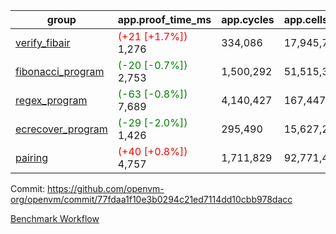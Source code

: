 | group | app.proof_time_ms | app.cycles | app.cells_used | leaf.proof_time_ms | leaf.cycles | leaf.cells_used |
| -- | -- | -- | -- | -- | -- | -- |
| [verify_fibair](https://github.com/openvm-org/openvm/blob/benchmark-results/benchmarks-pr/1513/verify_fibair-77fdaa1f10e3b0294c21ed7114dd10cbb978dacc.md) |<span style='color: red'>(+21 [+1.7%])</span> 1,276 |  334,086 |  17,945,774 |- | - | - |
| [fibonacci_program](https://github.com/openvm-org/openvm/blob/benchmark-results/benchmarks-pr/1513/fibonacci-77fdaa1f10e3b0294c21ed7114dd10cbb978dacc.md) |<span style='color: green'>(-20 [-0.7%])</span> 2,753 |  1,500,292 |  51,515,344 |- | - | - |
| [regex_program](https://github.com/openvm-org/openvm/blob/benchmark-results/benchmarks-pr/1513/regex-77fdaa1f10e3b0294c21ed7114dd10cbb978dacc.md) |<span style='color: green'>(-63 [-0.8%])</span> 7,689 |  4,140,427 |  167,447,871 |- | - | - |
| [ecrecover_program](https://github.com/openvm-org/openvm/blob/benchmark-results/benchmarks-pr/1513/ecrecover-77fdaa1f10e3b0294c21ed7114dd10cbb978dacc.md) |<span style='color: green'>(-29 [-2.0%])</span> 1,426 |  295,490 |  15,627,255 |- | - | - |
| [pairing](https://github.com/openvm-org/openvm/blob/benchmark-results/benchmarks-pr/1513/pairing-77fdaa1f10e3b0294c21ed7114dd10cbb978dacc.md) |<span style='color: red'>(+40 [+0.8%])</span> 4,757 |  1,711,829 |  92,771,449 |- | - | - |


Commit: https://github.com/openvm-org/openvm/commit/77fdaa1f10e3b0294c21ed7114dd10cbb978dacc

[Benchmark Workflow](https://github.com/openvm-org/openvm/actions/runs/14046246826)
